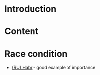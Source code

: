 # Introduction

# Content


# Race condition
- [(RU) Habr](https://habr.com/ru/company/timeweb/blog/679796/#:~:text=%D0%BA%20%C2%AB%D1%81%D0%BE%D1%81%D1%82%D0%BE%D1%8F%D0%BD%D0%B8%D1%8E%20%D0%B3%D0%BE%D0%BD%D0%BA%D0%B8%C2%BB%20(-,race%20condition,-)%20%D0%B8%20%D0%B7%D0%B0%D0%B2%D0%B8%D1%81%D0%B0%D0%BD%D0%B8%D1%8E%20%D0%B3%D0%B5%D0%BD%D0%B5%D1%80%D0%B0%D1%82%D0%BE%D1%80%D0%B0) - good example of importance